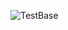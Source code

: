 ![TestBase](https://user-images.githubusercontent.com/57533729/145703755-dad9e935-e120-4aa1-9981-bb9d49d401fd.png)
